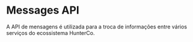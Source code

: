 # Messages API

A API de mensagens é utilizada para a troca de informações entre vários serviços do ecossistema HunterCo.

